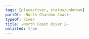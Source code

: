 ```yaml
---
tags: [place/river, status/unknown]
partOf: ~North Chardon Coast~
typeOf: river
title: ~North Coast River 2~
unlisted: true
---
```


